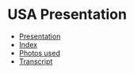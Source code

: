 # USA Presentation

- [Presentation](/ingles/usa/1.html)
- [Index](/ingles/usa/biography/biography.html)
- [Photos used](/ingles/usa/biography/photos/photos.html)
- [Transcript](/ingles/usa/transcript/transcript.html)
